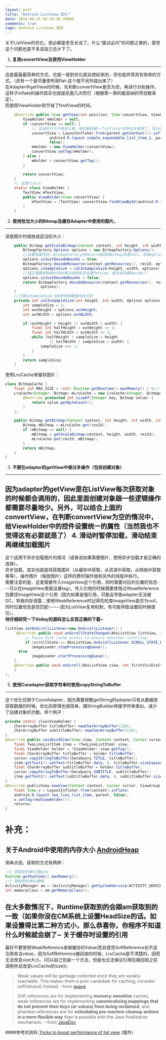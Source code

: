 ```yaml
---
layout: post
title: "Android ListView 优化"
date: 2014-08-25 09:24:56 +0800
comments: true
tags: Android ListView 调优
---
```

关于ListView的优化，想必都是老生长谈了。什么“面试必问”的问题之类的，感觉这个问题也差不多该自己总计下了。
<!-- more -->
1. **复用convertView及使用ViewHolder**
------
这是最最最简单的方式，也是一提到优化就会想起来的，但也是非常具有效率的方式。（还有一个是尽量使布局flat-这个就不另外提出来了）  
在Adapter中getView的时候，先判断convertView是否为空，再进行分别操作。这样子inflate的操作其实也就是前面几次而已（根据第一屏的能容纳的项目数来定）。  
而使用ViewHolder则节省了findView的时间。
```java
	@Override public View getView(int position, View convertView, ViewGroup parent) {
		ViewHolder mHolder = null;
		if (convertView == null) {
			// 实战中千万不用这么做，每次都创建一个inflater实例也太蛋疼了，可以在外面创建一个，然后第一次创建的时候保存起来
			convertView = LayoutInflater.from(parent.getContext()).inflate(
					android.R.layout.simple_expandable_list_item_1, parent,
					false); 
			mHolder = new ViewHolder(convertView);
			convertView.setTag(mHolder);
		} else {
			mHolder = convertView.getTag();		
		}

		return convertView;
	}
	// 注意static
	static class ViewHolder {
		TextView mTextView;
		public ViewHolder(View convertView) {
			mTextView = (TextView) convertView.findViewById(android.R.id.text1);
		}
	}
```
2. **使用恰当大小的Bitmap及缓存Adapter中使用的图片。**
------------
读取图片时缩放成适当的大小：
```java
	public Bitmap getScaleBitmap(Context context, int height, int width, int resId) {
		BitmapFactory.Options options = new BitmapFactory.Options();
		//设置该属性时，BitmapFactory的decord返回的Bitmap会是null，但是options中的属性会被设置。
		options.inJustDecodeBounds = true;
		BitmapFactory.decodeResource(context.getResources(), resId, options);
		options.inSampleSize = calInSampleSize(height, width, options);
		//真正需要获取图片的时候记得把标志设置为false，表示真的要decode了
		options.inJustDecodeBounds = false;
		return BitmapFactory.decodeResource(context.getResources(), resId,
				options);
	}
	//计算inSampleSize【始终觉得哪里有些冗余
	private int calInSampleSize(int height, int width, Options options) {
		int sampleSize = 1;
		int outHeight = options.outHeight;
		int outWidth = options.outWidth;

		if (outHeight > height || outWidth > width) {
			final int halfHeight = outHeight >> 1;
			final int halfWidth = outWidth >> 1;
			while (halfHeight / sampleSize > height
					|| halfWidth / sampleSize > width) {
				sampleSize <<= 1;
			}
		}
		return sampleSize;
	}
```
使用LruCache来缓存图片：
```java
class BitmapCache {
	final int MAX_SIZE = (int) Runtime.getRuntime().maxMemory() / 8;//详情看补充
	LruCache<Integer, Bitmap> mLruCache = new LruCache<Integer, Bitmap>(MAX_SIZE) {
		@Override protected int sizeOf(Integer key, Bitmap value) {
			return value.getByteCount();
		}
	};

	public Bitmap getBitmap(Context context, int height, int width, int resId) {
		Bitmap mBitmap = mLruCache.get(resId);
		if (mBitmap == null) {
			mBitmap = getScaleBitmap(context, height, width, resId);
			mLruCache.put(resId, mBitmap);
		}
		return mBitmap;
	}
}
```
3. **不要在adapter的getView中做过多操作（包括创建对象）**
---------------
因为adapter的getView是在ListView每次获取对象的时候都会调用的，因此里面创建对象跟一些逻辑操作都需要尽量地少。另外，可以结合上面的convertView，在判断convertView为空的情况中，给ViewHolder中的控件设置统一的属性（当然我也不觉得这有必要就是了）
4. **滑动时暂停加载，滑动结束再继续加载图片**
------------------
这个适用于异步加载图片的情况（或者说如果需要图片，使用异步加载才是正确的选择）。  
异步加载，其实也就是将获取图片（从缓存中获取，从资源中获取，从网络中获取等等），操作图片（缩放图片）这样的费时操作放到另外的线程中执行。  
需要注意的是，这里需要传入ImageView这个引用，同时需要对应的位置的信息---可以在ImageView里面设置tag）。传入引用的时候需要使用过WeakReference包裹住ImageView这个引用（因为如果是强引用，可能会导致adapter无法被GC，导致内存泄露；使用WeakReference时记得先检查ImageView是否为null，同时位置信息是否匹配------因为ListView复用机制，有可能导致设置的时候错位）。  
**待仔细研究一下Volley的源码怎么实现正确的下载~**
```java
listView.setOnScrollListener(new OnScrollListener() {
     @Override public void onScrollStateChanged(AbsListView listView, int scrollState) {
    	 // Pause disk cache access to ensure smoother scrolling
         if (scrollState == AbsListView.OnScrollListener.SCROLL_STATE_FLING)
			imageLoader.stopProcessingQueue();
   	  else 
     		imageLoader.startProcessingQueue();
	}
	@Override public void onScroll(AbsListView view, int firstVisibleItem, int visibleItemCount, int totalItemCount) {}
	}
);
```
5. **使用Curadapter获取字符串时使用copyStringToBuffer**
---------------
这个优化仅限于CurorAdapter，因为需要频繁getString的adapter只有从数据库获取数据的时候。优化的原理也很简单，跟StringBuilder拼接字符串类似，减少了创建对象的次数。举个例子：
```java
private static classViewHolder {
	CharArrayBuffer titleBuffer= newCharArrayBuffer(128);
	CharArrayBuffer subtitleBuffer= newCharArrayBuffer(128);
}
@Override public voidbindView(View view, Context context, Cursor cursor) {
	final TwoLineListItem item = (TwoLineListItem) view;
	final ViewHolder holder = (ViewHolder) view.getTag();
	final CharArrayBuffer titleBuffer = holder.titleBuffer;
	cursor.copyStringToBuffer(DataQuery.TITLE, titleBuffer);
	item.getText1().setText(titleBuffer.data, 0, titleBuffer.sizeCopied);
	final CharArrayBuffer subtitleBuffer = holder.titleBuffer;
	cursor.copyStringToBuffer(DataQuery.SUBTITLE, subtitleBuffer);
	item.getText2().setText(subtitleBuffer.data, 0, subtitleBuffer.sizeCopied);
}
@Override publicView newView(Context context, Cursor cursor, ViewGroup parent) {
	final View v = LayoutInflater.from(context).inflate(
	android.R.layout.two_line_list_item, parent, false);
	v.setTag(newViewHolder());
	returnv;
}
```

**补充：**
================
**关于Android中使用的内存大小** [AndroidHeap][AndroidHeap]
------------
简单点说，获取的方式有两种：
```java
//1 获取到的单位是Byte
Runtime.getRuntime().maxMemory();
//2 获取到的单位是MB
ActivityManager am = (ActivityManager) getSystemService(ACTIVITY_SERVICE);
int memoryClass = am.getMemoryClass();
```
在大多数情况下，Runtime获取到的会跟am获取到的一致（如果你没在CM系统上设置HeadSize的话。如果设置得比第二种方式小，那么恭喜你，你程序不知道什么时候就会崩了~
**关于缓存时设置的引用**
----------
最好不要使用WeakReference<Bitmap>来做缓存的Value(而且感觉SoftReference也不适合用来当value，因为SoftReference被回收的时候，LruCache是不清楚的，因而无法改变size大小。(可以自己包装一个方法，但是也无法保证引用在被回收之前调用并且改变LruCache的size)):  
>Weak values will be garbage collected once they are weakly reachable. This makes them a poor candidate for caching; consider softValues() instead. -from [guava][guava]

> Soft references are for implementing **memory-sensitive** caches, weak references are for implementing **canonicalizing mappings that do not prevent their keys (or values) from being reclaimed**, and phantom references are for **scheduling pre-mortem cleanup actions in a more flexible way** than is possible with the Java finalization mechanism.  --from [JavaDoc][JavaDoc]

####参考的资料
[Tricks to boost performance of list view][1] (墙外）


[guava]: http://docs.guava-libraries.googlecode.com/git/javadoc/com/google/common/cache/CacheBuilder.html#weakValues()
[JavaDoc]: http://docs.oracle.com/javase/1.5.0/docs/api/java/lang/ref/package-summary.html
[AndroidHeap]: http://stackoverflow.com/questions/2630158/detect-application-heap-size-in-android/9428660#9428660
[1]: http://optimizationtricks.blogspot.com/2014/01/tricks-to-boost-performance-of-list-view.html
